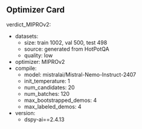 ## Optimizer Card
verdict_MIPROv2:
  - datasets:
    - size: train 1002, val 500, test 498
    - source: generated from HotPotQA
    - quality: low
  - optimizer: MIPROv2
  - compile:
    - model: mistralai/Mistral-Nemo-Instruct-2407
    - init_temperature: 1
    - num_candidates: 20
    - num_batches: 120
    - max_bootstrapped_demos: 4
    - max_labeled_demos: 4
  - version:
    - dspy-ai==2.4.13